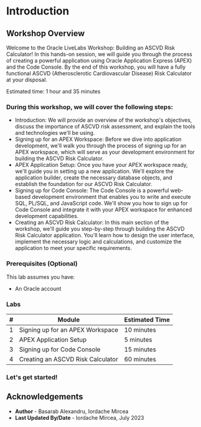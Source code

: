 # Introduction

## Workshop Overview

Welcome to the Oracle LiveLabs Workshop: Building an ASCVD Risk Calculator! In this hands-on session, we will guide you through the process of creating a powerful application using Oracle Application Express (APEX) and the Code Console. By the end of this workshop, you will have a fully functional ASCVD (Atherosclerotic Cardiovascular Disease) Risk Calculator at your disposal.

Estimated time: 1 hour and 35 minutes

### During this workshop, we will cover the following steps:

* Introduction: We will provide an overview of the workshop's objectives, discuss the importance of ASCVD risk assessment, and explain the tools and technologies we'll be using.
* Signing up for an APEX Workspace: Before we dive into application development, we'll walk you through the process of signing up for an APEX workspace, which will serve as your development environment for building the ASCVD Risk Calculator.
* APEX Application Setup: Once you have your APEX workspace ready, we'll guide you in setting up a new application. We'll explore the application builder, create the necessary database objects, and establish the foundation for our ASCVD Risk Calculator.
* Signing up for Code Console: The Code Console is a powerful web-based development environment that enables you to write and execute SQL, PL/SQL, and JavaScript code. We'll show you how to sign up for Code Console and integrate it with your APEX workspace for enhanced development capabilities.
* Creating an ASCVD Risk Calculator: In this main section of the workshop, we'll guide you step-by-step through building the ASCVD Risk Calculator application. You'll learn how to design the user interface, implement the necessary logic and calculations, and customize the application to meet your specific requirements.

### Prerequisites (Optional)

This lab assumes you have:
* An Oracle account

### Labs
| # | Module                            | Estimated Time |
|---|-----------------------------------|----------------|
| 1 | Signing up for an APEX Workspace  | 10 minutes     |
| 2 | APEX Application Setup            | 5 minutes      |
| 3 | Signing up for Code Console       | 15 minutes     |
| 4 | Creating an ASCVD Risk Calculator | 60 minutes     |

### Let's get started!

## Acknowledgements
* **Author** - Basarab Alexandru, Iordache Mircea
* **Last Updated By/Date** - Iordache Mircea, July 2023
